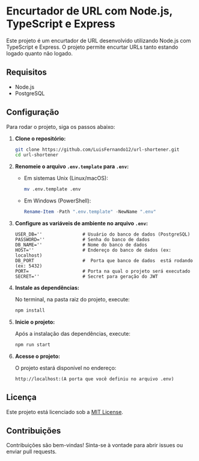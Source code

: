 # Encurtador de URL com Node.js, TypeScript e Express

Este projeto é um encurtador de URL desenvolvido utilizando Node.js com TypeScript e Express. O projeto permite encurtar URLs tanto estando logado quanto não logado.

## Requisitos

- Node.js
- PostgreSQL

## Configuração

Para rodar o projeto, siga os passos abaixo:

1. **Clone o repositório:**

    ```bash
    git clone https://github.com/LuisFernando12/url-shortener.git
    cd url-shortener
    ```

2. **Renomeie o arquivo `.env.template` para `.env`:**

    - Em sistemas Unix (Linux/macOS):

        ```bash
        mv .env.template .env
        ```

    - Em Windows (PowerShell):

        ```powershell
        Rename-Item -Path ".env.template" -NewName ".env"
        ```


3. **Configure as variáveis de ambiente no arquivo `.env`:**

    ```dotenv
    USER_DB=''               # Usuário do banco de dados (PostgreSQL)
    PASSWORD=''              # Senha do banco de dados
    DB_NAME=''               # Nome do banco de dados
    HOST=''                  # Endereço do banco de dados (ex: localhost)
    DB_PORT                  #  Porta que banco de dados  está rodando (ex: 5432)
    PORT=                    # Porta na qual o projeto será executado
    SECRET=''                # Secret para geração do JWT
    ```

4. **Instale as dependências:**

    No terminal, na pasta raiz do projeto, execute:

    ```bash
    npm install
    ```

5. **Inicie o projeto:**

    Após a instalação das dependências, execute:

    ```bash
    npm run start
    ```

6. **Acesse o projeto:**

    O projeto estará disponível no endereço:

    ```
    http://localhost:(A porta que você definiu no arquivo .env)
    ```

## Licença

Este projeto está licenciado sob a [MIT License](LICENSE).

## Contribuições

Contribuições são bem-vindas! Sinta-se à vontade para abrir issues ou enviar pull requests.

